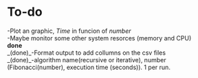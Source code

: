 # To-do
  -Plot an graphic, *Time* in funcion of *number*  
  -Maybe monitor some other system resorces (memory and CPU)  
**done**  
\_(done)\_-Format output to add collumns on the csv files  
    \_(done)\_-algorithm name(recursive or iterative), number (Fibonacci(number), execution time (seconds)). 1 per run.  

